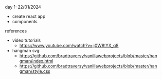 day 1: 22/01/2024

- create react app
- components

references

- video tutorials
  - https://www.youtube.com/watch?v=jj0W8tYX_q8
- hangman svg
  - https://github.com/bradtraversy/vanillawebprojects/blob/master/hangman/index.html
  - https://github.com/bradtraversy/vanillawebprojects/blob/master/hangman/style.css
